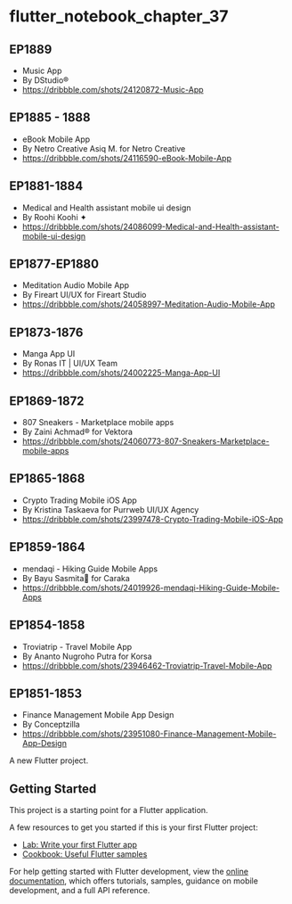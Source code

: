 # flutter_notebook_chapter_37

## EP1889

- Music App
- By DStudio®
- https://dribbble.com/shots/24120872-Music-App

## EP1885 - 1888

- eBook Mobile App
- By Netro Creative Asiq M. for Netro Creative
- https://dribbble.com/shots/24116590-eBook-Mobile-App

## EP1881-1884

- Medical and Health assistant mobile ui design
- By Roohi Koohi ✦
- https://dribbble.com/shots/24086099-Medical-and-Health-assistant-mobile-ui-design

## EP1877-EP1880

- Meditation Audio Mobile App
- By Fireart UI/UX for Fireart Studio
- https://dribbble.com/shots/24058997-Meditation-Audio-Mobile-App

## EP1873-1876

- Manga App UI
- By Ronas IT | UI/UX Team
- https://dribbble.com/shots/24002225-Manga-App-UI

## EP1869-1872

- 807 Sneakers - Marketplace mobile apps
- By Zaini Achmad® for Vektora
- https://dribbble.com/shots/24060773-807-Sneakers-Marketplace-mobile-apps

## EP1865-1868

- Crypto Trading Mobile iOS App
- By Kristina Taskaeva for Purrweb UI/UX Agency
- https://dribbble.com/shots/23997478-Crypto-Trading-Mobile-iOS-App

## EP1859-1864

- mendaqi - Hiking Guide Mobile Apps
- By Bayu Sasmita🍃 for Caraka
- https://dribbble.com/shots/24019926-mendaqi-Hiking-Guide-Mobile-Apps

## EP1854-1858

- Troviatrip - Travel Mobile App
- By Ananto Nugroho Putra for Korsa
- https://dribbble.com/shots/23946462-Troviatrip-Travel-Mobile-App

## EP1851-1853

- Finance Management Mobile App Design
- By Conceptzilla
- https://dribbble.com/shots/23951080-Finance-Management-Mobile-App-Design

A new Flutter project.

## Getting Started

This project is a starting point for a Flutter application.

A few resources to get you started if this is your first Flutter project:

- [Lab: Write your first Flutter app](https://docs.flutter.dev/get-started/codelab)
- [Cookbook: Useful Flutter samples](https://docs.flutter.dev/cookbook)

For help getting started with Flutter development, view the
[online documentation](https://docs.flutter.dev/), which offers tutorials,
samples, guidance on mobile development, and a full API reference.
